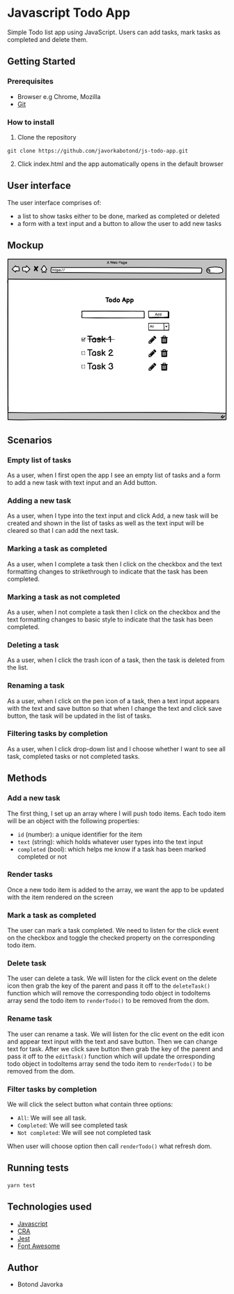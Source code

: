 # Javascript Todo App

Simple Todo list app using JavaScript. Users can add tasks, mark tasks as completed and delete them.

## Getting Started

### Prerequisites

 - Browser e.g Chrome, Mozilla 
 - [Git](https://git-scm.com/)

### How to install

1. Clone the repository
```
git clone https://github.com/javorkabotond/js-todo-app.git
```
2. Click index.html and the app automatically opens in the default browser

## User interface

The user interface comprises of:

- a list to show tasks either to be done, marked as completed or deleted
- a form with a text input and a button to allow the user to add new tasks

## Mockup

![](mockup.png)

## Scenarios

### Empty list of tasks

As a user, when I first open the app I see an empty list of tasks and a form to add a new task with text input and an Add button.

### Adding a new task

As a user, when I type into the text input and click Add, a new task will be created and shown in the list of tasks as well as the text input will be cleared so that I can add the next task.

### Marking a task as completed

As a user, when I complete a task then I click on the checkbox and the text formatting changes to strikethrough to indicate that the task has been completed.

### Marking a task as not completed

As a user, when I not complete a task then I click on the checkbox and the text formatting changes to basic style to indicate that the task has been completed. 

### Deleting a task

As a user, when I click the trash icon of a task, then the task is deleted from the list.

### Renaming a task

As a user, when I click on the pen icon of a task, then a text input appears with the text and save button so that when I change the text and click save button, the task will be updated in the list of tasks.

### Filtering tasks by completion

As a user, when I click drop-down list and I choose whether I want to see all task, completed tasks or not completed tasks.

## Methods

### Add a new task

The first thing, I set up an array where I will push todo items. Each todo item will be an object with the following properties:

- `id` (number): a unique identifier for the item
- `text` (string): which holds whatever user types into the text input
- `completed` (bool): which helps me know if a task has been marked completed or not

### Render tasks

Once a new todo item is added to the array, we want the app to be updated with the item rendered on the screen

### Mark a task as completed

The user can mark a task completed. We need to listen for the click event on the checkbox and toggle the checked property on the corresponding todo item. 

### Delete task

The user can delete a task. We will listen for the click event on the delete icon then grab the key of the parent and pass it off to the `deleteTask()` function which will remove the corresponding todo object in todoItems array send the todo item to `renderTodo()` to be removed from the dom.

### Rename task

The user can rename a task. We will listen for the clic event on the edit icon and appear text input with the text and save button. Then we can change text for task. After we click save button then grab the key of the parent and pass it off to the `editTask()` function which will update the orresponding todo object in todoItems array send the todo item to `renderTodo()` to be removed from the dom.

### Filter tasks by completion

We will click the select button what contain three options: 

- `All`: We will see all task.
- `Completed`: We will see completed task
- `Not completed`: We will see not completed task

When user will choose option then call `renderTodo()` what refresh dom.

## Running tests

`yarn test`

## Technologies used

- [Javascript](https://developer.mozilla.org/en-US/docs/Web/JavaScript)
- [CRA](https://github.com/facebook/create-react-app)
- [Jest](https://jestjs.io/)
- [Font Awesome](https://fontawesome.com/start)

## Author
 - Botond Javorka

